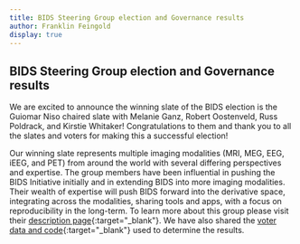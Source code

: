```yaml
---
title: BIDS Steering Group election and Governance results
author: Franklin Feingold
display: true
---
```


## BIDS Steering Group election and Governance results

We are excited to announce the winning slate of the BIDS election is the Guiomar Niso chaired slate with Melanie Ganz, Robert Oostenveld, Russ Poldrack, and Kirstie Whitaker! Congratulations to them and thank you to all the slates and voters for making this a successful election!

<!--more-->

Our winning slate represents multiple imaging modalities (MRI, MEG, EEG, iEEG, and PET) from around the world with several differing perspectives and expertise. The group members have been influential in pushing the BIDS Initiative initially and in extending BIDS into more imaging modalities. Their wealth of expertise will push BIDS forward into the derivative space, integrating across the modalities, sharing tools and apps, with a focus on reproducibility in the long-term. To learn more about this group please visit their [description page](https://drive.google.com/file/d/1mv_fOjeQbpAu6fVPKnTerXp-it6F59wi/view){:target="_blank"}. We have also shared the [voter data and code](https://www.google.com/url?q=https%3A%2F%2Fgithub.com%2Fbids-standard%2Fbids-specification%2Fwiki%2FBIDS-Steering-Group-Election-data&sa=D&sntz=1&usg=AFQjCNEht6bBbCvP44DfJX7u041qja9KFg){:target="_blank"} used to determine the results.
